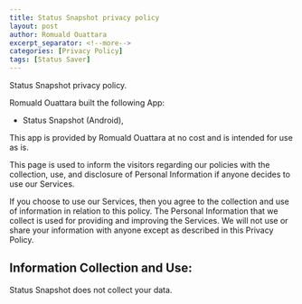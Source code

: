 ```yaml
---
title: Status Snapshot privacy policy
layout: post
author: Romuald Ouattara
excerpt_separator: <!--more-->
categories: [Privacy Policy]
tags: [Status Saver]
---
```


Status Snapshot privacy policy.

<!--more-->


Romuald Ouattara built the following App:
- Status Snapshot (Android),

This app is provided by Romuald Ouattara at no cost and is intended for use as is.

This page is used to inform the visitors regarding our policies with the collection, use, and disclosure of Personal Information if anyone decides to use our Services.

If you choose to use our Services, then you agree to the collection and use of information in relation to this policy. The Personal Information that we collect is used for providing and improving the Services. We will not use or share your information with anyone except as described in this Privacy Policy.

## Information Collection and Use:

Status Snapshot does not collect your data.
